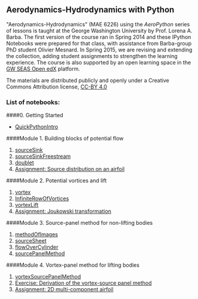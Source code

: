 
## Aerodynamics-Hydrodynamics with Python

"Aerodynamics-Hydrodynamics" (MAE 6226) using the _AeroPython_ series of lessons is taught at the George Washington University by Prof. Lorena A. Barba. The first version of the course ran in Spring 2014 and these IPython Notebooks were prepared for that class, with assistance from Barba-group PhD student Olivier Mesnard. In Spring 2015, we are revising and extending the collection, adding student assignments to strengthen the learning experience. The course is also supported by an open learning space in the [GW SEAS Open edX](http://openedx.seas.gwu.edu/courses/GW/MAE6226/2014_spring/about) platform.

The materials are distributed publicly and openly under a Creative Commons Attribution license, [CC-BY 4.0](https://creativecommons.org/licenses/by/4.0/)

### List of notebooks:

####0. Getting Started

* [QuickPythonIntro](http://nbviewer.ipython.org/urls/github.com/barbagroup/AeroPython/blob/master/lessons/00_Lesson00_QuickPythonIntro.ipynb)

####Module 1. Building blocks of potential flow

1. [sourceSink](http://nbviewer.ipython.org/urls/github.com/barbagroup/AeroPython/blob/master/lessons/01_Lesson01_sourceSink.ipynb)
2. [sourceSinkFreestream](http://nbviewer.ipython.org/urls/github.com/barbagroup/AeroPython/blob/master/lessons/02_Lesson02_sourceSinkFreestream.ipynb)
3. [doublet](http://nbviewer.ipython.org/urls/github.com/barbagroup/AeroPython/blob/master/lessons/03_Lesson03_doublet.ipynb)
4. [Assignment: Source distribution on an airfoil](http://nbviewer.ipython.org/github/barbagroup/AeroPython/blob/master/lessons/03_Lesson03_Assignment.ipynb)

####Module 2. Potential vortices and lift

1. [vortex](http://nbviewer.ipython.org/urls/github.com/barbagroup/AeroPython/blob/master/lessons/04_Lesson04_vortex.ipynb)
2. [InfiniteRowOfVortices](http://nbviewer.ipython.org/urls/github.com/barbagroup/AeroPython/blob/master/lessons/05_Lesson05_InfiniteRowOfVortices.ipynb)
3. [vortexLift](http://nbviewer.ipython.org/urls/github.com/barbagroup/AeroPython/blob/master/lessons/06_Lesson06_vortexLift.ipynb)
4. [Assignment: Joukowski transformation](http://nbviewer.ipython.org/github/barbagroup/AeroPython/blob/master/lessons/06_Lesson06_Assignment.ipynb)

####Module 3. Source-panel method for non-lifting bodies

1. [methodOfImages](http://nbviewer.ipython.org/urls/github.com/barbagroup/AeroPython/blob/master/lessons/07_Lesson07_methodOfImages.ipynb)
2. [sourceSheet](http://nbviewer.ipython.org/urls/github.com/barbagroup/AeroPython/blob/master/lessons/08_Lesson08_sourceSheet.ipynb)
3. [flowOverCylinder](http://nbviewer.ipython.org/urls/github.com/barbagroup/AeroPython/blob/master/lessons/09_Lesson09_flowOverCylinder.ipynb)
4. [sourcePanelMethod](http://nbviewer.ipython.org/urls/github.com/barbagroup/AeroPython/blob/master/lessons/10_Lesson10_sourcePanelMethod.ipynb)

####Module 4. Vortex-panel method for lifting bodies

1. [vortexSourcePanelMethod](http://nbviewer.ipython.org/urls/github.com/barbagroup/AeroPython/blob/master/lessons/11_Lesson11_vortexSourcePanelMethod.ipynb)
2. [Exercise: Derivation of the vortex-source panel method](http://nbviewer.ipython.org/github/barbagroup/AeroPython/blob/master/lessons/11_Lesson11_Exercise.ipynb)
3. [Assignment: 2D multi-component airfoil](http://nbviewer.ipython.org/github/barbagroup/AeroPython/blob/master/lessons/11_Lesson11_Assignment.ipynb)

